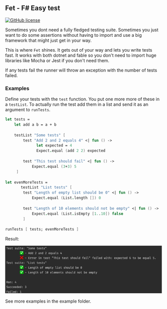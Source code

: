 ## Fet - F# Easy test

[![GitHub license](https://img.shields.io/github/license/Bjorn-Strom/fet?style=for-the-badge)](https://github.com/Bjorn-Strom/fet/blob/master/LICENSE.md) 

Sometimes you dont need a fully fledged testing suite.
Sometimes you just want to do some assertions without having to import and use a big framework that might just get in your way.

This is where `Fet` shines. It gets out of your way and lets you write tests fast.
It works with both dotnet and fable so you don't need to import huge libraries like Mocha or Jest if you don't need them.

If any tests fail the runner will throw  an exception with the number of tests failed.

### Examples
Define your tests with the `test` function.
You put one more more of these in a `testList`.
To actually run the test add them in a list and send it as an argument to `runTests`.


```fsharp
let tests =
    let add a b = a + b

    testList "Some tests" [
        test "Add 2 and 2 equals 4" <| fun () ->
              let expected = 4
              Expect.equal (add 2 2) expected

        test "This test should fail" <| fun () ->
            Expect.equal (3+3) 5
     ]

let evenMoreTests =
       testList "List tests" [
        test "Length of empty list should be 0" <| fun () ->
            Expect.equal (List.length []) 0

        test "Length of 10 elements should not be empty" <| fun () ->
            Expect.equal (List.isEmpty [1..10]) false
        ]

runTests [ tests; evenMoreTests ]
```
Result:

![example](example.png)

See more examples in the example folder.
